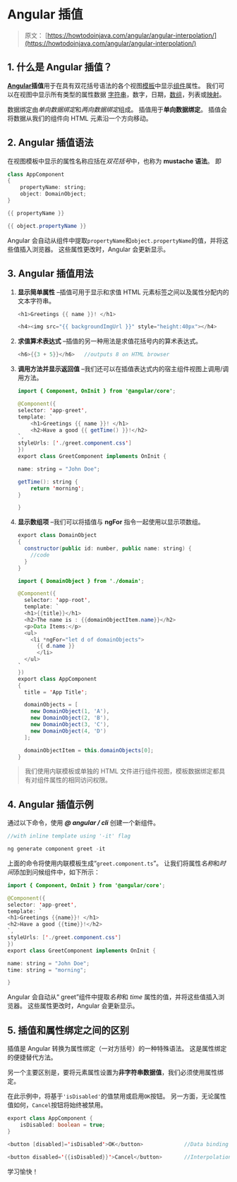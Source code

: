 # Angular 插值

> 原文： [https://howtodoinjava.com/angular/angular-interpolation/](https://howtodoinjava.com/angular/angular-interpolation/)

## 1\. 什么是 Angular 插值？

**[Angular](https://howtodoinjava.com/angular/dev-workspace-setup/)插值**用于在具有双花括号语法的各个视图[模板](https://howtodoinjava.com/angular/angular-templates-and-views/)中显示[组件](https://howtodoinjava.com/angular/angular-component/)属性。 我们可以在视图中显示所有类型的属性数据 [字符串](https://howtodoinjava.com/typescript/string-literal-types/)，数字，日期，[数组](https://howtodoinjava.com/typescript/arrays/)，列表或[映射](https://howtodoinjava.com/typescript/maps/)。

数据绑定由*单向数据绑定*和*两向数据绑定*组成。 插值用于**单向数据绑定**。 插值会将数据从我们的组件向 HTML 元素沿一个方向移动。

## 2\. Angular 插值语法

在视图模板中显示的属性名称应括在*双花括号*中，也称为 **mustache 语法**。 即

```java
class AppComponent 
{
    propertyName: string;
    object: DomainObject;
}

{{ propertyName }}

{{ object.propertyName }}

```

Angular 会自动从组件中提取`propertyName`和`object.propertyName`的值，并将这些值插入浏览器。 这些属性更改时，Angular 会更新显示。

## 3\. Angular 插值用法

1.  **显示简单属性** –插值可用于显示和求值 HTML 元素标签之间以及属性分配内的文本字符串。

    ```java
    <h1>Greetings {{ name }}! </h1>

    <h4><img src="{{ backgroundImgUrl }}" style="height:40px"></h4>

    ```

2.  **求值算术表达式** –插值的另一种用法是求值花括号内的算术表达式。

    ```java
    <h6>{{3 + 5}}</h6>   //outputs 8 on HTML browser

    ```

3.  **调用方法并显示返回值** –我们还可以在插值表达式内的宿主组件视图上调用/调用方法。

    ```java
    import { Component, OnInit } from '@angular/core';

    @Component({
    selector: 'app-greet',
    template: `
        <h1>Greetings {{ name }}! </h1>
        <h2>Have a good {{ getTime() }}!</h2>
    `,
    styleUrls: ['./greet.component.css']
    })
    export class GreetComponent implements OnInit {

    name: string = "John Doe";

    getTime(): string {
        return 'morning';
    }

    }

    ```

4.  **显示数组项** –我们可以将插值与 **ngFor** 指令一起使用以显示项数组。

    ```java
    export class DomainObject 
    {
      constructor(public id: number, public name: string) {
        //code
      }
    }

    ```

    ```java
    import { DomainObject } from './domain';

    @Component({
      selector: 'app-root',
      template: `
      <h1>{{title}}</h1>
      <h2>The name is : {{domainObjectItem.name}}</h2>
      <p>Data Items:</p>
      <ul>
        <li *ngFor="let d of domainObjects">
          {{ d.name }}
          </li>
      </ul>
    `
    })
    export class AppComponent 
    {
      title = 'App Title';

      domainObjects = [
        new DomainObject(1, 'A'),
        new DomainObject(2, 'B'),
        new DomainObject(3, 'C'),
        new DomainObject(4, 'D')
      ];

      domainObjectItem = this.domainObjects[0];
    }

    ```

> 我们使用内联模板或单独的 HTML 文件进行组件视图，模板数据绑定都具有对组件属性的相同访问权限。

## 4\. Angular 插值示例

通过以下命令，使用 ***@ angular / cli*** 创建一个新组件。

```java
//with inline template using '-it' flag

ng generate component greet -it

```

上面的命令将使用内联模板生成“`greet.component.ts`”。 让我们将属性*名称*和*时间*添加到问候组件中，如下所示：

```java
import { Component, OnInit } from '@angular/core';

@Component({
selector: 'app-greet',
template: `
<h1>Greetings {{name}}! </h1>
<h2>Have a good {{time}}!</h2>
`,
styleUrls: ['./greet.component.css']
})
export class GreetComponent implements OnInit {

name: string = "John Doe";
time: string = "morning";

}

```

Angular 会自动从“ greet”组件中提取*名称*和 *time* 属性的值，并将这些值插入浏览器。 这些属性更改时，Angular 会更新显示。

## 5\. 插值和属性绑定之间的区别

插值是 Angular 转换为属性绑定（一对方括号）的一种特殊语法。 这是属性绑定的便捷替代方法。

另一个主要区别是，要将元素属性设置为**非字符串数据值**，我们必须使用属性绑定。

在此示例中，将基于`'isDisabled'`的值禁用或启用`OK`按钮。 另一方面，无论属性值如何，`Cancel`按钮将始终被禁用。

```java
export class AppComponent {
    isDisabled: boolean = true;
}

<button [disabled]='isDisabled'>OK</button>             //Data binding

<button disabled='{{isDisabled}}'>Cancel</button>       //Interpolation

```

学习愉快！